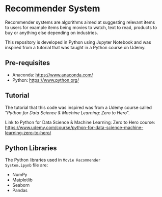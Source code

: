 # Recommender System

Recommender systems are algorithms aimed at suggesting relevant items to users for example items being movies to watch, text to read, products to buy or anything else depending on industries.

This repository is developed in Python using Jupyter Notebook and was inspired from a tutorial that was taught in a Python course on Udemy.

## Pre-requisites
* Anaconda: <a href="https://www.anaconda.com/">https://www.anaconda.com/</code>
* Python: <a href="https://www.python.org/">https://www.python.org/</code>

## Tutorial
The tutorial that this code was inspired was from a Udemy course called "<i>Python for Data Science & Machine Learning: Zero to Hero</i>".

Link to Python for Data Science & Machine Learning: Zero to Hero course: <a href="https://www.udemy.com/course/python-for-data-science-machine-learning-zero-to-hero/">https://www.udemy.com/course/python-for-data-science-machine-learning-zero-to-hero/</a>

## Python Libraries
The Python libraries used in <code>Movie Recommender System.ipynb</code> file are:
  * NumPy
  * Matplotlib
  * Seaborn
  * Pandas
